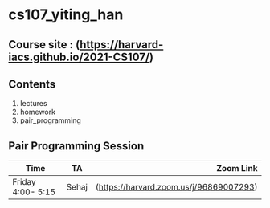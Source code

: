 # cs107_yiting_han

## Course site : (https://harvard-iacs.github.io/2021-CS107/)

## Contents
1. lectures
2. homework
3. pair_programming

## Pair Programming Session 
| Time              | TA            | Zoom Link  |
| ----------------- |:-------------:| ---------: |
| Friday 4:00- 5:15 | Sehaj         | (https://harvard.zoom.us/j/96869007293)|